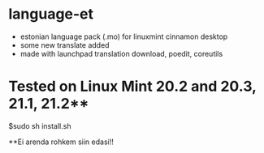 # language-et
* estonian language pack (.mo) for linuxmint cinnamon desktop
* some new translate added
* made with launchpad translation download, poedit, coreutils

# Tested on Linux Mint 20.2 and 20.3, 21.1, 21.2**

$sudo sh install.sh 

**Ei arenda rohkem siin edasi!!
